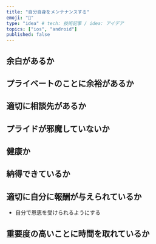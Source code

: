 ```yaml
---
title: "自分自身をメンテナンスする"
emoji: "🕌"
type: "idea" # tech: 技術記事 / idea: アイデア
topics: ["ios", "android"]
published: false
---
```


## 余白があるか

## プライベートのことに余裕があるか

## 適切に相談先があるか

## プライドが邪魔していないか

## 健康か

## 納得できているか

## 適切に自分に報酬が与えられているか

- 自分で恩恵を受けられるようにする

## 重要度の高いことに時間を取れているか
